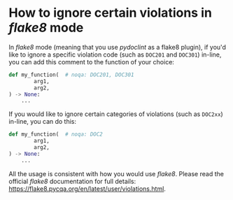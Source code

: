 # How to ignore certain violations in *flake8* mode

In *flake8* mode (meaning that you use *pydoclint* as a flake8 plugin), if you'd like to ignore a specific violation code (such as `DOC201` and `DOC301`) in-line, you can add this comment to the function of your choice:

```python
def my_function(  # noqa: DOC201, DOC301
        arg1,
        arg2,
) -> None:
    ...
```

If you would like to ignore certain categories of violations (such as `DOC2xx`) in-line, you can do this:

```python
def my_function(  # noqa: DOC2
        arg1,
        arg2,
) -> None:
    ...
```

All the usage is consistent with how you would use *flake8*.  Please read the official *flake8* documentation for full details: https://flake8.pycqa.org/en/latest/user/violations.html.
